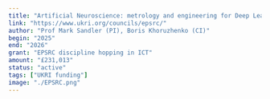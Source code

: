 ```yaml
---
title: "Artificial Neuroscience: metrology and engineering for Deep Learning using Linear Algebra"
link: "https://www.ukri.org/councils/epsrc/"
author: "Prof Mark Sandler (PI), Boris Khoruzhenko (CI)"
begin: "2025"
end: "2026"
grant: "EPSRC discipline hopping in ICT"
amount: "£231,013"
status: "active"
tags: ["UKRI funding"]
image: "./EPSRC.png"
---
```

